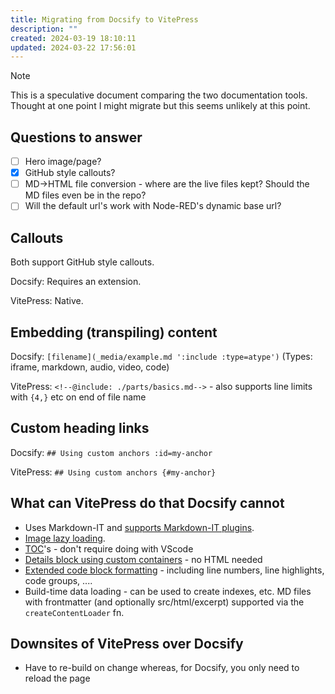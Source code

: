 ```yaml
---
title: Migrating from Docsify to VitePress
description: ""
created: 2024-03-19 18:10:11
updated: 2024-03-22 17:56:01
---
```


> [!NOTE]
> This is a speculative document comparing the two documentation tools. Thought at one point I might migrate but this seems unlikely at this point.

## Questions to answer

* [ ] Hero image/page?
* [x] GitHub style callouts?
* [ ] MD->HTML file conversion - where are the live files kept? Should the MD files even be in the repo?
* [ ] Will the default url's work with Node-RED's dynamic base url?

## Callouts

Both support GitHub style callouts.

Docsify: Requires an extension.

VitePress: Native.

## Embedding (transpiling) content

Docsify: `[filename](_media/example.md ':include :type=atype')` (Types: iframe, markdown, audio, video, code)

VitePress: `<!--@include: ./parts/basics.md-->` - also supports line limits with `{4,}` etc on end of file name

## Custom heading links

Docsify: `## Using custom anchors :id=my-anchor`

VitePress: `## Using custom anchors {#my-anchor}`

## What can VitePress do that Docsify cannot

* Uses Markdown-IT and [supports Markdown-IT plugins](https://vitepress.dev/guide/markdown#advanced-configuration).
* [Image lazy loading](https://vitepress.dev/guide/markdown#image-lazy-loading).
* [TOC](https://vitepress.dev/guide/markdown#table-of-contents)'s - don't require doing with VScode
* [Details block using custom containers](https://vitepress.dev/guide/markdown#custom-containers) - no HTML needed
* [Extended code block formatting](https://vitepress.dev/guide/markdown#syntax-highlighting-in-code-blocks) - including line numbers, line highlights, code groups, ....
* Build-time data loading - can be used to create indexes, etc. MD files with frontmatter (and optionally src/html/excerpt) supported via the `createContentLoader` fn.

## Downsites of VitePress over Docsify

* Have to re-build on change whereas, for Docsify, you only need to reload the page
